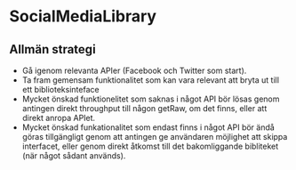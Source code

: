 # SocialMediaLibrary

## Allmän strategi

- Gå igenom relevanta APIer (Facebook och Twitter som start).
- Ta fram gemensam funktionalitet som kan vara relevant att bryta ut till ett biblioteksinteface
- Mycket önskad funktionelitet som saknas i något API bör lösas genom antingen direkt throughput till någon getRaw, om det finns, eller att direkt anropa APIet.
- Mycket önskad funkationalitet som endast finns i något API bör ändå göras tillgängligt genom att antingen ge användaren möjlighet att skippa interfacet, eller genom direkt åtkomst till det bakomliggande bibliteket (när något sådant används).